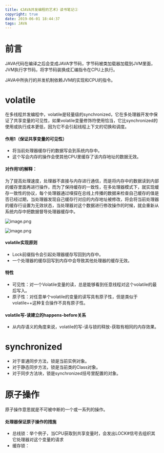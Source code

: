 ```yaml
---
title: 《JAVA并发编程的艺术》读书笔记②
copyright: true
date: 2019-06-01 18:44:37
tags: JAVA
---
```


# 前言
JAVA代码在编译之后会变成JAVA字节码，字节码被类加载器加载到JVM里面，JVM执行字节码，将字节码装换成汇编指令在CPU上执行。

JAVA中所执行的并发机制依赖JVM的实现和CPU的指令。


# volatile
在多线程并发编程中，volatile是轻量级的synchronized，它在多处理器开发中保证了共享变量的可见性，如果volatile变量修饰符使用恰当，它比synchronized的使用或执行成本更低，因为它不会引起线程上下文的切换和调度。

#### 作用1（保证共享变量的可见性）
- 将当前处理器缓存行的数据写会到系统内存中。
- 这个写会内存的操作会使其他CPU里缓存了该内存地址的数据无效。

#### 对作用1的解释：
为了提高处理速度，处理器不直接与内存进行通信，而是将内存中的数据读到内部的缓存里面再进行操作，而为了保持缓存的一致性，在多处理器模式下，就实现缓存一致性的协议，每个处理器通过嗅探在总线上传播的数据来检查自己缓存的值是否已经过期，当处理器发现自己缓存行对应的内存地址被修改，将会将当前处理器的缓存行设置为无效状态，当处理器对这个数据进行修改操作的时候，就会重新从系统内存中把数据督导处理器缓存中。

![image.png](https://upload-images.jianshu.io/upload_images/13918038-0fc8744f2e22d249.png?imageMogr2/auto-orient/strip%7CimageView2/2/w/1240)

![image.png](https://upload-images.jianshu.io/upload_images/13918038-45e0d382f422f64e.png?imageMogr2/auto-orient/strip%7CimageView2/2/w/1240)

#### volatile实现原则
- Lock前缀指令会引起处理器缓存写回到内存中。
- 一个处理器的缓存回写到内存中会导致其他处理器的缓存无效。

#### 特性
- 可见性：对一个Volatile变量的读，总是能够看到任意线程对这个volatile的最后写入。
- 原子性：对任意单个volatile的变量的读写具有原子性，但是类似于volatile++这种复合操作不具有原子性。

#### volatile写-读建立的happens-before关系
- 从内存语义的角度来说，volatile的写-读与锁的释放-获取有相同的内存效果。

# synchronized
- 对于普通同步方法，锁是当前实例对象。
- 对于静态同步方法，锁是当前类的Class对象。
- 对于同步方法块，锁是synchronized括号里配置的对象。

# 原子操作
原子操作意思就是不可被中断的一个或一系列的操作。

#### 处理器保证原子操作的措施
- 总线锁：举个例子，当CPU获取到共享变量时，会发出LOCK#信号去组织其它处理器对这个变量的请求
- 缓存锁：
